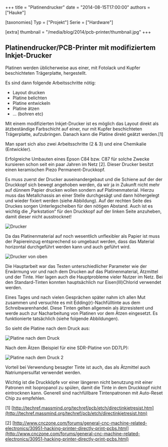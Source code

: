 +++
title = "Platinendrucker"
date = "2014-08-15T17:00:00"
authors = ["Hauke"]

[taxonomies]
Typ = ["Projekt"]
Serie = ["Hardware"]

[extra]
thumbnail = "/media/blog/2014/pcb-printer/thumbnail.jpg"
+++

## Platinendrucker/PCB-Printer mit modifiziertem Inkjet-Drucker

Platinen werden üblicherweise aus einer, mit Fotolack und Kupfer beschichteten Trägerplatte, hergestellt.

Es sind dann folgende Arbeitsschritte nötig:

* Layout drucken
* Platine belichten
* Platine entwickeln
* Platine ätzen
* ... (bohren etc)

Mit einem modifizierten Inkjet-Drucker ist es möglich das Layout direkt als
ätzbeständige Farbschicht auf einer, nur mit Kupfer beschichteten Trägerplatte,
aufzubringen. Danach kann die Platine direkt geätzt werden.[1]

Man spart sich also zwei Arbeitsschritte (2 & 3) und eine Chemikalie
(Entwickler).

Erfolgreiche Umbauten eines Epson C84 bzw.  C87 für solche Zwecke kursieren
schon seit ein paar Jahren im Netz [2]. Dieser Drucker besitzt einen
keramischen Piezo Permanent-Druckkopf.

Es muss zuerst der Drucker auseinandergebaut und die Schiene auf der der
Druckkopf sich bewegt angehoben werden, da wir ja in Zukunft nicht mehr auf
dünnem Papier drucken wollen sondern auf Platinenmaterial. Hierzu muss das
Metallchassis an einer Stelle durchgesägt und dann höhergelegt und wieder
fixiert werden (siehe Abbildung). Auf der rechten Seite des Druckes sorgen
Unterlegscheiben für den nötigen Abstand. Auch ist es wichtig die „Parkstation“
für den Druckkopf auf der linken Seite anzuheben, damit dieser nicht
ausstrocknet!

![Drucker](../../../media/blog/2014/pcb-printer/0000.jpg)

Da das Platinenmaterial auf noch wesentlich unflexibler als Papier ist muss der
Papiereinzug entsprechend so umgebaut werden, dass das Material horizontal
durchgeführt werden kann und auch geführt wird.

![Drucker von oben](../../../media/blog/2014/pcb-printer/0001.jpg)

Die Hauptarbeit war das Testen unterschiedlicher Parameter wie der Erwärmung
vor und nach dem Drucken auf das Platinenmaterial, Ätzmittel und der Tinte.
Hier lagen auch die Hauptprobleme vieler Nutzer im Netz. Bei den
Standard-Tinten konnten hauptsächlich nur Eisen(III)Chlorid verwendet werden.

Eines Tages und nach vielen Gesprächen später nahm ich allen Mut zusammen und
versuchte es mit Edding(r)-Nachfülltinte aus dem Schreibwarenhandel. Diese
Tinten gelten allgemein als ätzresistent und werde auch zur Nacharbeitung von
Platinen vor dem Ätzen eingesetzt. Es funktionierte tatsächlich (siehe folgende
Abbildungen).

So sieht die Platine nach dem Druck aus:

![Platine nach dem Druck](../../../media/blog/2014/pcb-printer/0002.jpg)

Nach dem Ätzen (Beispiel für eine SDR-Platine von DD7LP):

![Platine nach dem Druck 2](../../../media/blog/2014/pcb-printer/0003.jpg)

Vorteil bei Verwendung besagter Tinte ist auch, das als Ätzmittel auch
Natriumpersulfat verwendet werden.

Wichtig ist die Druckköpfe vor einer längeren nicht benutzung mit einer
Patronen mit Isopropanol zu spülen, damit die Tinte in dem Druckkopf nicht
eintrocknen kann. Generell sind nachfüllbare Tintenpatronen mit Auto-Reset Chip
zu empfehlen.

[1] [http://techref.massmind.org/techref/pcb/etch/directinkjetresist.htm](http://techref.massmind.org/techref/pcb/etch/directinkjetresist.htm)

[2] [http://www.cnczone.com/forums/general-cnc-machine-related-electronics/30951-hacking-printer-directly-print-pcbs.html](http://www.cnczone.com/forums/general-cnc-machine-related-electronics/30951-hacking-printer-directly-print-pcbs.html)
